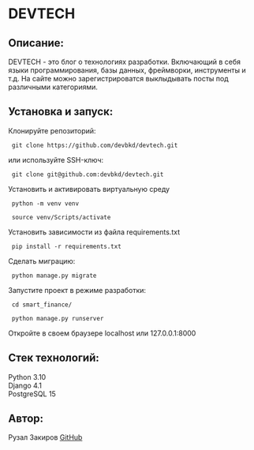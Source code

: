# DEVTECH

## Описание:
DEVTECH - это блог о технологиях разработки. Включающий в себя языки программирования, базы данных, фреймворки, инструменты и т.д. На сайте можно зарегистрироватся выклыдывать посты под различными категориями.
## Установка и запуск:
Клонируйте репозиторий:

     git clone https://github.com/devbkd/devtech.git

или используйте SSH-ключ:

     git clone git@github.com:devbkd/devtech.git

Установить и активировать виртуальную среду

     python -m venv venv

     source venv/Scripts/activate

Установить зависимости из файла requirements.txt

     pip install -r requirements.txt

Сделать миграцию:

     python manage.py migrate

Запустите проект в режиме разработки:

     cd smart_finance/  

     python manage.py runserver

Откройте в своем браузере localhost или 127.0.0.1:8000

## Стек технологий:
Python 3.10  
Django 4.1  
PostgreSQL 15  

## Автор:
Рузал Закиров [GitHub](https://github.com/devbkd/)
